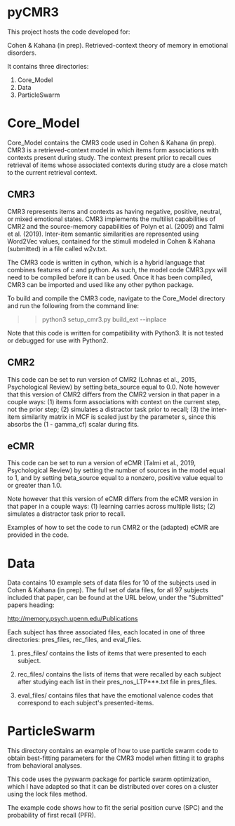 # pyCMR3

This project hosts the code developed for: 

Cohen & Kahana (in prep). Retrieved-context theory of memory in emotional disorders.

It contains three directories: 

1. Core_Model
2. Data
3. ParticleSwarm

# Core_Model

Core_Model contains the CMR3 code used in Cohen & Kahana (in prep). CMR3 is a
retrieved-context model in which items form associations with contexts present
during study. The context present prior to recall cues retrieval of items 
whose associated contexts during study are a close match to the current 
retrieval context.

## CMR3

CMR3 represents items and contexts as having negative, positive, neutral, or
mixed emotional states. CMR3 implements the multilist capabilities of CMR2
and the source-memory capabilities of Polyn et al. (2009) and Talmi et al. (2019).
Inter-item semantic similarities are represented using Word2Vec values, contained
for the stimuli modeled in Cohen & Kahana (submitted) in a file called w2v.txt.

The CMR3 code is written in cython, which is a hybrid language that combines
features of c and python. As such, the model code CMR3.pyx will need to 
be compiled before it can be used. Once it has been compiled, CMR3 can
be imported and used like any other python package.

To build and compile the CMR3 code, navigate to the Core_Model directory
and run the following from the command line:

>> python3 setup_cmr3.py build_ext --inplace

Note that this code is written for compatibility with Python3. It is not tested 
or debugged for use with Python2.

## CMR2
This code can be set to run version of CMR2 (Lohnas et al., 2015, Psychological Review)
by setting beta_source equal to 0.0. Note however that this version of CMR2 
differs from the CMR2 version in that paper in a couple ways: (1) items form
associations with context on the current step, not the prior step; (2) simulates
a distractor task prior to recall; (3) the inter-item similarity matrix in MCF is 
scaled just by the parameter s, since this absorbs the (1 - gamma_cf) scalar
during fits.

## eCMR
This code can be set to run a version of eCMR (Talmi et al., 2019, Psychological Review) 
by setting the number of sources in the model equal to 1, and by setting 
beta_source equal to a nonzero, positive value equal to or greater than 1.0. 

Note however that this version of eCMR differs from the eCMR version in that paper in a couple
ways: (1) learning carries across multiple lists; (2) simulates a distractor task
prior to recall.

Examples of how to set the code to run CMR2 or the (adapted) eCMR are provided 
in the code.


# Data

Data contains 10 example sets of data files for 10 of the subjects 
used in Cohen & Kahana (in prep). The full set of data files, for all 97
subjects included that paper, can be found at the URL below, 
under the "Submitted" papers heading:

http://memory.psych.upenn.edu/Publications

Each subject has three associated files, each located in one of three
directories: pres_files, rec_files, and eval_files. 

1. pres_files/  contains the lists of items that were presented to each
subject. 

2. rec_files/  contains the lists of items that were recalled
by each subject after studying each list in their pres_nos_LTP***.txt file in pres_files.

3. eval_files/  contains files that have the emotional valence codes 
that correspond to each subject's presented-items.

# ParticleSwarm

This directory contains an example of how to use particle swarm code to 
obtain best-fitting parameters for the CMR3 model when fitting it to
graphs from behavioral analyses. 

This code uses the pyswarm package for particle swarm optimization, which
I have adapted so that it can be distributed over cores on a cluster using
the lock files method. 

The example code shows how to fit the serial position curve (SPC) 
and the probability of first recall (PFR).
